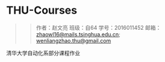 # THU-Courses

>> 作者：赵文亮
班级：自64
学号：2016011452
邮箱：zhaowl16@mails.tsinghua.edu.cn; wenliangzhao.thu@gmail.com

清华大学自动化系部分课程作业
